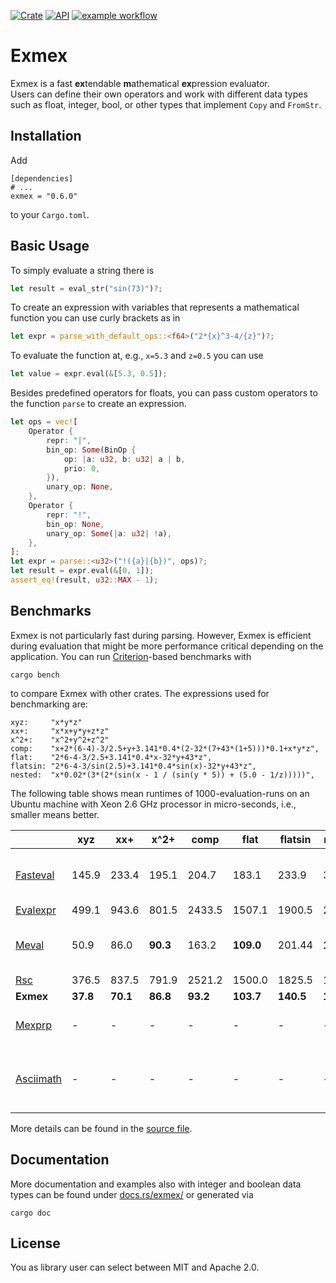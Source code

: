 [![Crate](https://img.shields.io/crates/v/exmex.svg)](https://crates.io/crates/exmex)
[![API](https://docs.rs/exmex/badge.svg)](https://docs.rs/exmex)
[![example workflow](https://github.com/bertiqwerty/exmex/actions/workflows/rust.yml/badge.svg)](https://github.com/bertiqwerty/exmex)
# Exmex

Exmex is a fast **ex**tendable **m**athematical **ex**pression evaluator.  
Users can define their own operators and work with different data types such
as float, integer, bool, or other types that implement `Copy` and `FromStr`.

## Installation

Add
```
[dependencies]
# ...
exmex = "0.6.0"
```
to your `Cargo.toml`.

## Basic Usage
To simply evaluate a string there is
```rust
let result = eval_str("sin(73)")?;
```
To create an expression with variables that represents a mathematical function you can
use curly brackets as in
```rust
let expr = parse_with_default_ops::<f64>("2*{x}^3-4/{z}")?;
```
To evaluate the function at, e.g., `x=5.3` and `z=0.5` you can use
```rust
let value = expr.eval(&[5.3, 0.5]);
```
Besides predefined operators for floats, you can pass custom operators to the 
function `parse` to create an expression. 
```rust
let ops = vec![
    Operator {
        repr: "|",
        bin_op: Some(BinOp {
            op: |a: u32, b: u32| a | b,
            prio: 0,
        }),
        unary_op: None,
    },
    Operator {
        repr: "!",
        bin_op: None,
        unary_op: Some(|a: u32| !a),
    },
];
let expr = parse::<u32>("!({a}|{b})", ops)?;
let result = expr.eval(&[0, 1]);
assert_eq!(result, u32::MAX - 1);
```

## Benchmarks

Exmex is not particularly fast during parsing. However, Exmex is efficient during evaluation
that might be more performance critical depending on the application. 
You can run [Criterion](https://docs.rs/criterion/0.3.4/criterion/)-based benchmarks with
```
cargo bench
``` 
to compare Exmex with other crates. The expressions used for benchmarking are:
```
xyz:     "x*y*z"
xx+:     "x*x+y*y+z*z"
x^2+:    "x^2+y^2+z^2"
comp:    "x+2*(6-4)-3/2.5+y+3.141*0.4*(2-32*(7+43*(1+5)))*0.1+x*y*z",
flat:    "2*6-4-3/2.5+3.141*0.4*x-32*y+43*z",
flatsin: "2*6-4-3/sin(2.5)+3.141*0.4*sin(x)-32*y+43*z",
nested:  "x*0.02*(3*(2*(sin(x - 1 / (sin(y * 5)) + (5.0 - 1/z)))))",
```
The following
table shows mean runtimes of 1000-evaluation-runs on an Ubuntu machine with Xeon 2.6 GHz processor in micro-seconds, i.e., smaller means better.

|        |xyz|xx+|x^2+|comp|flat|flatsin|nested| comment|
|--------|---------------|----------|----------|---|--------|---|---|---|
|[Fasteval](https://docs.rs/fasteval/0.2.4/fasteval/)|145.9|233.4|195.1|204.7|183.1| 233.9|305.8|supports a faster, unsafe mode|
|[Evalexpr](https://docs.rs/evalexpr/6.3.0/evalexpr/)|499.1|943.6|801.5|2433.5|1507.1|1900.5|2011.7|
|[Meval](https://docs.rs/meval/0.2.0/meval/)   |50.9|86.0| **90.3**|163.2|**109.0**|201.44|**195.9**|only `f64`, no custom operators|
|[Rsc](https://docs.rs/rsc/2.0.0/rsc/)     |376.5|837.5|791.9|2521.2|1500.0|1825.5|1732.8|
|**Exmex**   |**37.8**|**70.1**|**86.8**|**93.2**|**103.7**|**140.5**|**195.8**|
|[Mexprp](https://docs.rs/mexprp/0.3.0/mexprp/) |-|-|-|-|-|-|-| did not compile on Win10|
|[Asciimath](https://docs.rs/asciimath/0.8.8/asciimath/)|-|-|-|-|-|-|-|lots of error messages during the run|

More details can be found in the [source file](https://github.com/bertiqwerty/exmex/blob/main/benches/benchmark.rs).

## Documentation
More documentation and examples also with integer and boolean data types can be found under [docs.rs/exmex/](https://docs.rs/exmex/) or generated via
```
cargo doc
```

## License
You as library user can select between MIT and Apache 2.0.
